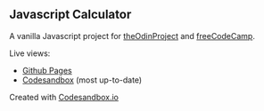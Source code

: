 ## Javascript Calculator

A vanilla Javascript project for [theOdinProject](https://www.theodinproject.com/courses/web-development-101/lessons/calculator) and [freeCodeCamp](https://learn.freecodecamp.org/front-end-libraries/front-end-libraries-projects/build-a-javascript-calculator/).

Live views:

- [Github Pages](https://ann-codes.github.io/javascript-calculator/)
- [Codesandbox](https://xy619.csb.app/) (most up-to-date)

Created with [Codesandbox.io](https://codesandbox.io/s/javascript-calculator-xy619)
